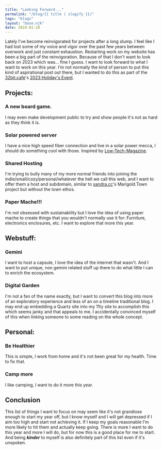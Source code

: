 ```yaml
---
title: "Looking Forward..."
permalink: "/blog/{{ title | slugify }}/"
tags: "blogs"
layout: "base.njk"
date: 2024-01-10
---
```


Lately I've become reinvigorated for projects after a long slump. I feel like I had lost some of my voice and vigor over the past few years between overwork and just constant exhaustion. Restarting work on my website has been a big part of the reinvigoration. Because of that I don't want to look back on 2023 which was... fine I guess. I want to look forward to what I want to work on this year. I'm not normally the kind of person to put this kind of aspirational post out there, but I wanted to do this as part of the [32bit.cafe](https://32bit.cafe/)'s [2023 Holiday's Event](https://32bit.cafe/holidays2023/).

## Projects: 

### A new board game. 

I may even make development public to try and show people it's not as hard as they think it is.

### Solar powered server

I have a nice high speed fiber connection and live in a solar power mecca, I should do something cool with those. Inspired by [Low-Tech-Magazine](https://solar.lowtechmagazine.com/).

### Shared Hosting

I'm trying to bully many of my more normal friends into joining the indie/small/cozy/personal/whatever the hell we call this web, and I want to offer them a host and subdomain, similar to [xandra.cc](https://xandra.cc/)'s Marigold.Town project but without the town ethos.

### Paper Mache!!!

I'm not obsessed with sustainability but I love the idea of using paper mache to create things that you wouldn't normally use it for: Furniture, electronics enclosures, etc. I want to explore that more this year.

## Webstuff:

### Gemini

I want to host a capsule, I love the idea of the internet that wasn't. And I want to put unique, non gemini related stuff up there to do what little I can to enrich the ecosystem.

### Digital Garden

I'm not a fan of the name exactly, but I want to convert this blog into more of an exploratory experience and less of an on a timeline traditional blog. I may end up embedding a Quartz site into my 11ty site to accomplish this which seems janky and that appeals to me. I accidentally convinced myself of this when linking someone to some reading on the whole concept.

## Personal:

### Be Healthier

This is simple, I work from home and it's not been great for my health. Time to fix that.

### Camp more

I like camping, I want to do it more this year.

## Conclusion

This list of things I want to focus on may seem like it's not grandiose enough to start my year off, but I know myself and I will get depressed if I aim too high and start not achieving it. If I keep my goals reasonable I'm more likely to hit them and actually keep going. There is more I want to do this year and more I will do, but for now this is a good place for me to start. And being ***kinder*** to myself is also definitely part of this list even if it's unspoken.